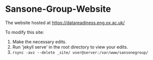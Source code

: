 # Sansone-Group-Website
The website hosted at https://datareadiness.eng.ox.ac.uk/

To modify this site:

1. Make the necessary edits.
2. Run 'jekyll serve' in the root directory to view your edits.
3. `rsync -avz --delete _site/ user@server:/var/www/sansonegroup/`
